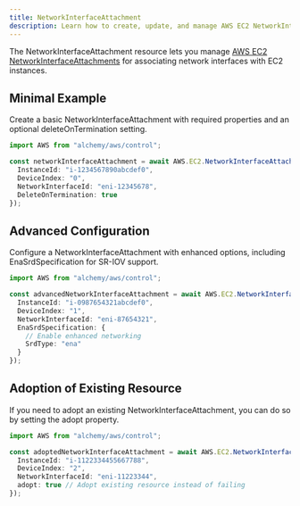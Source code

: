 ```yaml
---
title: NetworkInterfaceAttachment
description: Learn how to create, update, and manage AWS EC2 NetworkInterfaceAttachments using Alchemy Cloud Control.
---
```



The NetworkInterfaceAttachment resource lets you manage [AWS EC2 NetworkInterfaceAttachments](https://docs.aws.amazon.com/ec2/latest/userguide/) for associating network interfaces with EC2 instances.

## Minimal Example

Create a basic NetworkInterfaceAttachment with required properties and an optional deleteOnTermination setting.

```ts
import AWS from "alchemy/aws/control";

const networkInterfaceAttachment = await AWS.EC2.NetworkInterfaceAttachment("myNetworkInterfaceAttachment", {
  InstanceId: "i-1234567890abcdef0",
  DeviceIndex: "0",
  NetworkInterfaceId: "eni-12345678",
  DeleteOnTermination: true
});
```

## Advanced Configuration

Configure a NetworkInterfaceAttachment with enhanced options, including EnaSrdSpecification for SR-IOV support.

```ts
import AWS from "alchemy/aws/control";

const advancedNetworkInterfaceAttachment = await AWS.EC2.NetworkInterfaceAttachment("advancedNetworkInterfaceAttachment", {
  InstanceId: "i-0987654321abcdef0",
  DeviceIndex: "1",
  NetworkInterfaceId: "eni-87654321",
  EnaSrdSpecification: {
    // Enable enhanced networking
    SrdType: "ena"
  }
});
```

## Adoption of Existing Resource

If you need to adopt an existing NetworkInterfaceAttachment, you can do so by setting the adopt property.

```ts
import AWS from "alchemy/aws/control";

const adoptedNetworkInterfaceAttachment = await AWS.EC2.NetworkInterfaceAttachment("adoptedNetworkInterfaceAttachment", {
  InstanceId: "i-1122334455667788",
  DeviceIndex: "2",
  NetworkInterfaceId: "eni-11223344",
  adopt: true // Adopt existing resource instead of failing
});
```
